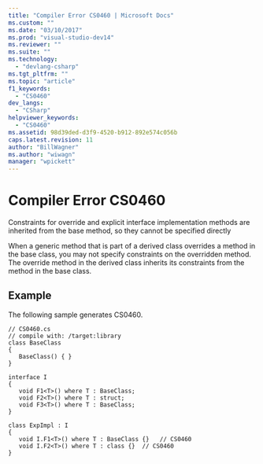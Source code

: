 ```yaml
---
title: "Compiler Error CS0460 | Microsoft Docs"
ms.custom: ""
ms.date: "03/10/2017"
ms.prod: "visual-studio-dev14"
ms.reviewer: ""
ms.suite: ""
ms.technology: 
  - "devlang-csharp"
ms.tgt_pltfrm: ""
ms.topic: "article"
f1_keywords: 
  - "CS0460"
dev_langs: 
  - "CSharp"
helpviewer_keywords: 
  - "CS0460"
ms.assetid: 98d39ded-d3f9-4520-b912-892e574c056b
caps.latest.revision: 11
author: "BillWagner"
ms.author: "wiwagn"
manager: "wpickett"
---
```

# Compiler Error CS0460
Constraints for override and explicit interface implementation methods are inherited from the base method, so they cannot be specified directly  
  
 When a generic method that is part of a derived class overrides a method in the base class, you may not specify constraints on the overridden method. The override method in the derived class inherits its constraints from the method in the base class.  
  
## Example  
 The following sample generates CS0460.  
  
```  
// CS0460.cs  
// compile with: /target:library  
class BaseClass   
{  
   BaseClass() { }  
}  
  
interface I  
{  
   void F1<T>() where T : BaseClass;  
   void F2<T>() where T : struct;  
   void F3<T>() where T : BaseClass;  
}  
  
class ExpImpl : I  
{  
   void I.F1<T>() where T : BaseClass {}   // CS0460  
   void I.F2<T>() where T : class {}  // CS0460  
}  
```
